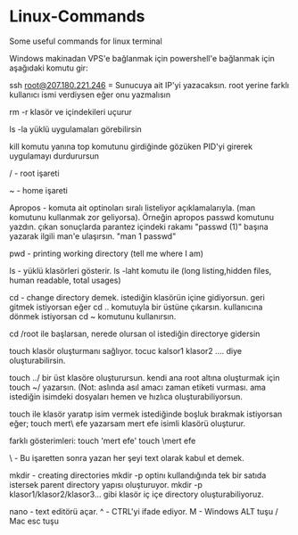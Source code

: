 # Linux-Commands
Some useful commands for linux terminal

Windows makinadan VPS'e bağlanmak için powershell'e bağlanmak için aşağıdaki komutu gir:

ssh root@207.180.221.246 = Sunucuya ait IP'yi yazacaksın. root yerine farklı kullanıcı ismi verdiysen eğer onu yazmalısın

rm -r klasör ve içindekileri uçurur

ls -la yüklü uygulamaları görebilirsin

kill komutu yanına top komutunu girdiğinde gözüken PID'yi girerek uygulamayı durdurursun

/ - root işareti

~ - home işareti

Apropos <komut> - komuta ait optinoları sıralı listeliyor açıklamalarıyla. (man komutunu kullanmak zor geliyorsa). Örneğin apropos passwd komutunu yazdın. çıkan sonuçlarda parantez içindeki rakamı "passwd (1)" başına yazarak ilgili man'e ulaşırsın. "man 1 passwd"

pwd - printing working directory (tell me where I am)

ls - yüklü klasörleri gösterir. ls -laht komutu ile (long listing,hidden files, human readable, total usages)

cd - change directory demek. istediğin klasörün içine gidiyorsun. geri gitmek istiyorsan eğer cd .. komutuyla bir üstüne çıkarsın. kullanıcına dönmek istiyorsan cd ~ komutunu kullanırsın.

cd /root ile başlarsan, nerede olursan ol istediğin directorye gidersin

touch <filename> klasör oluşturmanı sağlıyor. tocuc kalsor1 klasor2 .... diye oluşturabilirsin. 

touch ../<filename> bir üst klasöre oluşturursun. kendi ana root altına oluşturmak için touch ~/<filename> yazarsın. (Not: aslında asıl amacı zaman etiketi vurması. ama istediğin isimdeki dosyaları hemen ve hızlıca oluşturabiliyorsun.

touch ile klasör yaratıp isim vermek istediğinde boşluk bırakmak istiyorsan eğer;
touch mert\ efe    yazarsam mert efe isimli klasörü oluşturur. 

farklı gösterimleri:
touch 'mert efe'
touch \mert efe

\    -   Bu işaretten sonra yazan her şeyi text olarak kabul et demek.

mkdir <filename> -  creating directories
mkdir -p optinı kullandığında tek bir satıda istersek parent directory yapısı oluşturuyor. mkdir -p klasor1/klasor2/klasor3... gibi klasör  iç içe directory oluşturabiliyoruz.

nano   -  text editörü açar. 
^      -   CTRL'yi ifade ediyor.
M      -  Windows ALT tuşu / Mac esc tuşu


